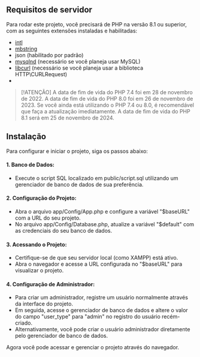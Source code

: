 ## Requisitos de servidor

Para rodar este projeto, você precisará de PHP na versão 8.1 ou superior, com as seguintes extensões instaladas e habilitadas:

- [intl](http://php.net/manual/en/intl.requirements.php)
- [mbstring](http://php.net/manual/en/mbstring.installation.php)
- json (habilitado por padrão)
- [mysqlnd](http://php.net/manual/en/mysqlnd.install.php)  (necessário se você planeja usar MySQL)
- [libcurl](http://php.net/manual/en/curl.requirements.php) (necessário se você planeja usar a biblioteca HTTP\CURLRequest)
- 
> [!ATENÇÃO]
> A data de fim de vida do PHP 7.4 foi em 28 de novembro de 2022.
> A data de fim de vida do PHP 8.0 foi em 26 de novembro de 2023.
> Se você ainda está utilizando o PHP 7.4 ou 8.0, é recomendável que faça a atualização imediatamente.
> A data de fim de vida do PHP 8.1 será em 25 de novembro de 2024.

## Instalação

Para configurar e iniciar o projeto, siga os passos abaixo:

#### 1. Banco de Dados:
- Execute o script SQL localizado em public/script.sql utilizando um gerenciador de banco de dados de sua preferência.

#### 2. Configuração do Projeto:
- Abra o arquivo app/Config/App.php e configure a variável "$baseURL" com a URL do seu projeto.
- No arquivo app/Config/Database.php, atualize a variável "$default" com as credenciais do seu banco de dados.

#### 3. Acessando o Projeto:
- Certifique-se de que seu servidor local (como XAMPP) está ativo.
- Abra o navegador e acesse a URL configurada no "$baseURL" para visualizar o projeto.

#### 4. Configuração de Administrador:

- Para criar um administrador, registre um usuário normalmente através da interface do projeto.
- Em seguida, acesse o gerenciador de banco de dados e altere o valor do campo "user_type" para "admin" no registro do usuário recém-criado.
- Alternativamente, você pode criar o usuário administrador diretamente pelo gerenciador de banco de dados.

Agora você pode acessar e gerenciar o projeto através do navegador.
